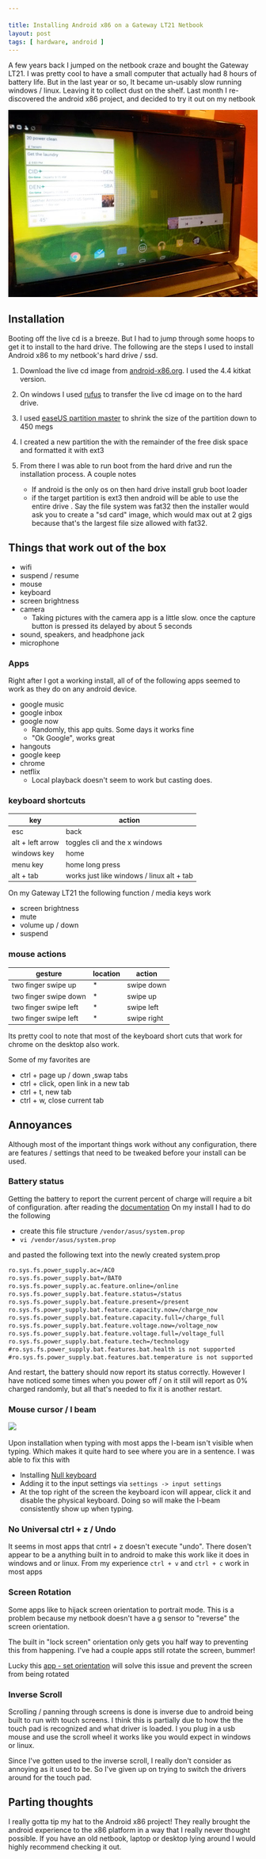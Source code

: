 ```yaml
---

title: Installing Android x86 on a Gateway LT21 Netbook
layout: post
tags: [ hardware, android ]
---
```


A few years back I jumped on the netbook craze and bought the Gateway LT21. I was pretty cool to have a small computer that actually had 8 hours of battery life. But in the last year or so, It became un-usably slow running windows / linux. Leaving it to collect dust on the shelf. Last month I re-discovered the android x86 project, and decided to try it out on my netbook

![gateway lt21 running android x86 ](/media/2015-03-27-installing-androind-x86-on-a-gateway-lt21-netbook/KIMG0257.JPG)

## Installation

Booting off the live cd is a breeze. But I had to jump through some hoops to get it to install to the hard drive. The following are the steps I used to install Android x86 to my netbook's hard drive / ssd.

1. Download the live cd image from [android-x86.org](http://www.android-86.org). I used the 4.4 kitkat version.
1. On windows I used [rufus](https://rufus.akeo.ie/) to transfer the live cd image on to the hard drive.

1. I used [easeUS partition master](http://www.easeus.com/partition-manager/epm-free.html) to shrink the size of the partition down to 450 megs

1. I created a new partition the with the remainder of the free disk space and formatted it with ext3

1. From there I was able to run boot from the hard drive and run the installation process. A couple notes
    * If android is the only os on then hard drive install grub boot loader
    * if the target partition is ext3 then android will be able to use the entire drive . Say the file system was fat32 then the installer would ask you to create a "sd card" image, which would max out at 2 gigs because that's the largest file size allowed with fat32.

## Things that work out of the box

* wifi
* suspend / resume
* mouse 
* keyboard
* screen brightness
* camera
	* Taking pictures with the camera app is a little slow. once the capture button is pressed its delayed by about 5 seconds
* sound, speakers, and headphone jack
* microphone


### Apps

Right after I got a working install, all of of the following apps seemed to work as they do on any android device.

* google music
* google inbox
* google now
	* Randomly, this app quits. Some days it works fine
	* "Ok Google", works great
* hangouts
* google keep
* chrome
* netflix
	* Local playback doesn't seem to work but casting does.

### keyboard shortcuts

| key | action |
|--- |---|
| esc| back|
| alt + left arrow| toggles cli and the x windows|
| windows key | home|
|menu key | home long press
| alt + tab| works just like windows  / linux alt + tab


On my Gateway LT21 the following function / media keys work

* screen brightness
* mute
* volume up / down
* suspend

### mouse actions

| gesture| location | action |
|--- |---|---|
| two finger swipe up| * | swipe down|
| two finger swipe down | * | swipe up|
| two finger swipe left | * | swipe left|
| two finger swipe left | * | swipe right|


Its pretty cool to note that most of the keyboard short cuts that work for chrome on the desktop also work. 

Some of my favorites are

* ctrl + page up / down ,swap tabs
* ctrl + click, open link in a  new tab
* ctrl + t, new tab
* ctrl + w, close current tab



## Annoyances

Although most of the important things work without any configuration, there are features / settings that need to be tweaked before your install can be used.

### Battery status

Getting the battery to report the current percent of charge will require a bit of configuration. after reading the [documentation](http://www.android-x86.org/documents/howtoconfigurebatteryservice) On my install I had to do the following

* create this file structure `/vendor/asus/system.prop`
* `vi /vendor/asus/system.prop`

and pasted the following text into the newly created system.prop

	ro.sys.fs.power_supply.ac=/AC0
	ro.sys.fs.power_supply.bat=/BAT0
	ro.sys.fs.power_supply.ac.feature.online=/online
	ro.sys.fs.power_supply.bat.feature.status=/status
	ro.sys.fs.power_supply.bat.feature.present=/present
	ro.sys.fs.power_supply.bat.feature.capacity.now=/charge_now
	ro.sys.fs.power_supply.bat.feature.capacity.full=/charge_full
	ro.sys.fs.power_supply.bat.feature.voltage.now=/voltage_now
	ro.sys.fs.power_supply.bat.feature.voltage.full=/voltage_full
	ro.sys.fs.power_supply.bat.feature.tech=/technology
	#ro.sys.fs.power_supply.bat.features.bat.health is not supported
	#ro.sys.fs.power_supply.bat.features.bat.temperature is not supported

And restart, the battery should now report its status correctly. However I have noticed some times when you power off / on it still will report as 0% charged randomly, but all that's needed to fix it is another restart.


### Mouse cursor / I beam


![](http://i.imgur.com/AW0AEEU.png)

 Upon installation when typing with most apps the I-beam isn't visible when typing. Which makes it quite hard to see where you are in a sentence. I was able to fix this with

* Installing [Null keyboard](https://play.google.com/store/apps/details?id=com.wparam.nullkeyboard&hl=en)
* Adding it to the input settings via `settings -> input settings`
* At the top right of the screen the keyboard icon will appear, click it and disable the physical keyboard. Doing so will make the I-beam consistently show up when typing.

### No Universal ctrl + z / Undo

It seems in most apps that cntrl + z doesn't execute "undo". There dosen't appear to be a anything built in to android to make this work like it does in windows and or linux. From my experience `ctrl + v` and `ctrl + c` work in most apps

### Screen Rotation

Some apps like to hijack screen orientation to portrait mode. This is a problem because my netbook doesn't have a g sensor to "reverse" the screen orientation. 

The built in "lock screen" orientation only gets you half way to preventing this from happening. I've had a couple apps still rotate the screen, bummer!

Lucky this [app - set orientation](https://play.google.com/store/apps/details?id=com.googlecode.eyesfree.setorientation) will solve this issue and prevent the screen from being rotated



### Inverse Scroll

Scrolling / panning through screens is done is inverse due to android being built to run with touch screens. I think this is partially due to how the the touch pad is recognized and what driver is loaded. I you plug in a usb mouse and use the scroll wheel it works like you would expect in windows or linux.

Since I've gotten used to the inverse scroll, I really don't consider as annoying as it used to be. So I've given up on trying to switch the drivers around for the touch pad.


## Parting thoughts

I really gotta tip my hat to the Android x86 project! They really brought the android experience to the x86 platform in a way that I really never thought possible. If you have an old netbook, laptop or desktop lying around I would highly recommend checking it out.
